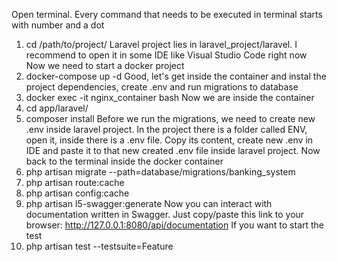   Open terminal. Every command that needs to be executed in terminal starts with number and a dot
1. cd /path/to/project/
 Laravel project lies in laravel_project/laravel. I recommend to open it in some IDE like Visual Studio Code right now  
 Now we need to start a docker project  
2. docker-compose up -d
  Good, let's get inside the container and instal the project dependencies, create .env and run migrations to database 
3. docker exec -it nginx_container bash
  Now we are inside the container
4. cd app/laravel/
5. composer install
   Before we run the migrations, we need to create new .env inside laravel project. In the project there is a folder called ENV, open it, inside there is a .env file. Copy
   its content, create new .env in IDE and paste it to that new created .env file inside laravel project. Now back to the terminal inside the docker container  
6.  php artisan migrate --path=database/migrations/banking_system
7. php artisan route:cache
8. php artisan config:cache
9. php artisan l5-swagger:generate
   Now you can interact with documentation written in Swagger. Just copy/paste this link to your browser: http://127.0.0.1:8080/api/documentation
   If you want to start the test 
10.  php artisan test --testsuite=Feature
